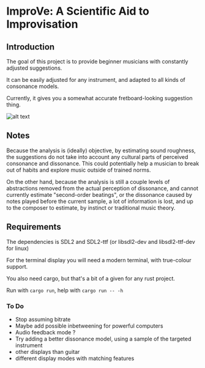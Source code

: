 # ImproVe: A Scientific Aid to Improvisation

## Introduction

The goal of this project is to provide beginner musicians with constantly adjusted suggestions.

It can be easily adjusted for any instrument, and adapted to all kinds of consonance models.

Currently, it gives you a somewhat accurate fretboard-looking suggestion thing.

![alt text](https://i.imgur.com/XD9MSTb.png)

## Notes

Because the analysis is (ideally) objective, by estimating sound roughness, the suggestions do not take into account any cultural parts of perceived consonance and dissonance. This could potentially help a musician to break out of habits and explore music outside of trained norms.

On the other hand, because the analysis is still a couple levels of abstractions removed from the actual perception of dissonance, and cannot currently estimate "second-order beatings", or the dissonance caused by notes played before the current sample, a lot of information is lost, and up to the composer to estimate, by instinct or traditional music theory.

## Requirements

The dependencies is SDL2 and SDL2-ttf (or libsdl2-dev and libsdl2-ttf-dev for linux)

For the terminal display you will need a modern terminal, with true-colour support.

You also need cargo, but that's a bit of a given for any rust project.

Run with `cargo run`, help with `cargo run -- -h`

### To Do

* Stop assuming bitrate
* Maybe add possible inbetweening for powerful computers
* Audio feedback mode ?
* Try adding a better dissonance model, using a sample of the targeted instrument
* other displays than guitar
* different display modes with matching features

